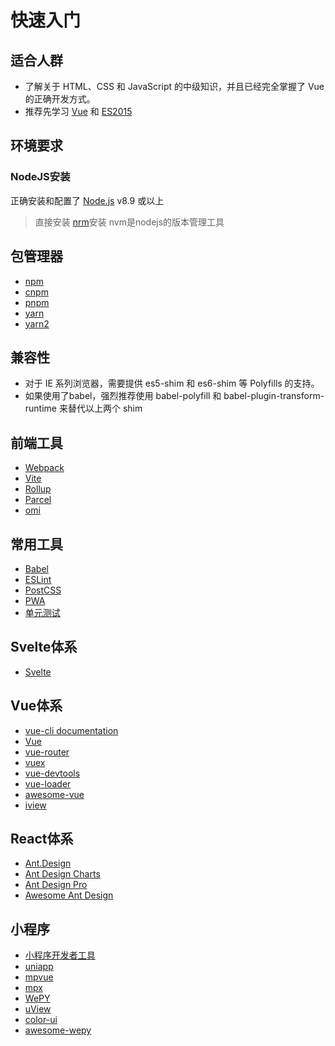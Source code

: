 <!--
 * @Author: your name
 * @Date: 2020-05-04 12:27:39
 * @LastEditTime: 2021-10-09 14:07:10
 * @LastEditors: xunzhaotech
 * @Description: In User Settings Edit
 * @FilePath: \undefinedd:\project\frontend-docs\docs\guide\guide.md
 -->
# 快速入门

## 适合人群
- 了解关于 HTML、CSS 和 JavaScript 的中级知识，并且已经完全掌握了 Vue 的正确开发方式。
- 推荐先学习 [Vue](https://cn.vuejs.org/) 和 [ES2015](https://babeljs.io/docs/en/learn)
## 环境要求
### NodeJS安装
正确安装和配置了 [Node.js](https://nodejs.org/en/) v8.9 或以上
> 直接安装
> [nrm]()安装
nvm是nodejs的版本管理工具
## 包管理器
- [npm](https://www.npmjs.com/)
- [cnpm](https://github.com/cnpm/cnpm)
- [pnpm](https://pnpm.io/zh/)
- [yarn](https://classic.yarnpkg.com/lang/en/)
- [yarn2](https://yarnpkg.com/getting-started/migration)
## 兼容性
- 对于 IE 系列浏览器，需要提供 es5-shim 和 es6-shim 等 Polyfills 的支持。
- 如果使用了babel，强烈推荐使用 babel-polyfill 和 babel-plugin-transform-runtime 来替代以上两个 shim
## 前端工具
- [Webpack](https://www.webpackjs.com/)
- [Vite](https://vitejs.cn/)
- [Rollup](https://www.rollupjs.com/)
- [Parcel](https://www.parceljs.cn/)
- [omi](https://tencent.github.io/omi/)
## 常用工具
- [Babel]()
- [ESLint]()
- [PostCSS]()
- [PWA]()
- [单元测试]()
## Svelte体系
- [Svelte](https://www.sveltejs.cn/)
## Vue体系
- [vue-cli documentation](https://cli.vuejs.org)
- [Vue](https://vuejs.org)
- [vue-router](https://router.vuejs.org)
- [vuex](https://vuex.vuejs.org)
- [vue-devtools](https://github.com/vuejs/vue-devtools#vue-devtools)
- [vue-loader](https://vue-loader.vuejs.org)
- [awesome-vue](https://github.com/vuejs/awesome-vue)
- [iview](https://iview.github.io/)
## React体系
- [Ant.Design](https://ant.design/index-cn)
- [Ant Design Charts](https://charts.ant.design/)
- [Ant Design Pro](https://pro.ant.design/zh-CN/)
- [Awesome Ant Design](https://github.com/websemantics/awesome-ant-design)
## 小程序
- [小程序开发者工具](https://developers.weixin.qq.com/miniprogram/dev/devtools/stable.html)
- [uniapp](https://uniapp.dcloud.net.cn/)
- [mpvue](http://mpvue.com/)
- [mpx](https://didi.github.io/mpx/)
- [WePY](https://wepyjs.github.io/wepy-docs/2.x/#/)
- [uView](https://www.uviewui.com/)
- [color-ui](http://demo.color-ui.com/)
- [awesome-wepy](https://github.com/aben1188/awesome-wepy)
